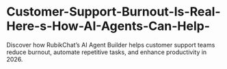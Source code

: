 # Customer-Support-Burnout-Is-Real-Here-s-How-AI-Agents-Can-Help-
Discover how RubikChat’s AI Agent Builder helps customer support teams reduce burnout, automate repetitive tasks, and enhance productivity in 2026.
